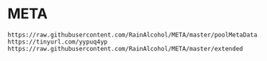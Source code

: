 # META
    https://raw.githubusercontent.com/RainAlcohol/META/master/poolMetaData.json
    https://tinyurl.com/yypuq4yp
    https://raw.githubusercontent.com/RainAlcohol/META/master/extended
